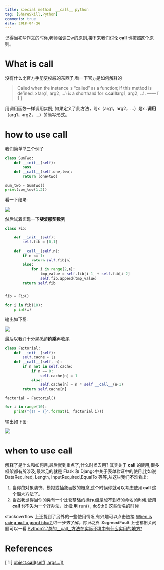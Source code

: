 ```yaml
---
title: special method  __call__ python
tag: [ShareSkill,Python]
comments: true
date: 2018-04-26
---
```




记得当初写作文的时候,老师强调三w的原则,接下来我们讨论 __call__ 也按照这个原则。

# What is __call__
没有什么比官方手册更权威的东西了,看一下官方是如何解释的
>Called when the instance is “called” as a function; if this method is defined, x(arg1, arg2, ...) is a shorthand for x.__call__(arg1, arg2, ...). —— [ 1 ]

用调用函数一样调用实例; 如果定义了此方法，则x（arg1，arg2，...）是x .__调用__（arg1，arg2，...）的简写形式。

# how to use __call__

我们简单举三个例子

```python
class SumTwo:
    def __init__(self):
        pass    
    def __call__(self,one,two):
        return (one+two)

sum_two = SumTwo()
print(sum_two(1,2))
```

看一下结果:

![](http://ww1.sinaimg.cn/large/006wYWbGly1fqq9jw9tnqj30ep0253yd.jpg)


然后试着实现一下**斐波那契数列**

```python
class Fib:

    def __init__(self):
        self.fib = [0,1]
    
    def __call__(self,n):
        if n <= 1:
            return self.fib[n]
        else:
            for i in range(2,n):
                tmp_value = self.fib[i-1] + self.fib[i-2]
                self.fib.append(tmp_value)
        return self.fib


fib = Fib()

for i in fib(10):
    print(i)
```

输出如下图:

![](http://ww1.sinaimg.cn/large/006wYWbGly1fqq6eplhiwj30gv07n3yi.jpg)

最后以我们十分熟悉的**阶乘**再收尾:

```python
class Factorial:
    def __init__(self):
        self.cache = {}
    def __call__(self, n):
        if n not in self.cache:
            if n == 0:
                self.cache[n] = 1
            else:
                self.cache[n] = n * self.__call__(n-1)
        return self.cache[n]

factorial = Factorial()

for i in range(10):                                                             
    print("{}! = {}".format(i, factorial(i)))
```
输出如下图:

![](http://ww1.sinaimg.cn/large/006wYWbGly1fqq5wo9nsej30ge07sdfy.jpg)

# when to use __call__

解释了是什么和如何用,最后就到重点了,什么时候去用? 其实关于 __call__ 的使用,很多框架都有所涉及,最常见的就是 Flask 和 Django中关于表单验证中的使用,比如说 DataRequired, Length, InputRequired,EqualTo 等等,从这些我们不难看出:

1.  当你的对象装饰、模拟或抽象函数的概念,这个时候你就可以考虑使用 __call__ 这个魔术方法了。
2.  当然我觉得当你的类有一个比较基础的操作,但是想不到好的命名的时候,使用 __call__ 也不失为一个好办法，比如:用 run() , doSth() 这些命名的时候

stackoverflow 上还提到了另外的一些使用情况,有兴趣可以点击链接 [When is using __call__ a good idea?
](https://stackoverflow.com/questions/3369640/when-is-using-call-a-good-idea) 进一步去了解。除此之外 SegmentFault 上也有相关问题可以一看 [Python2.7总的__call__方法在实际环境中有什么实用的地方?](https://segmentfault.com/q/1010000006113393?_ea=1020343)

# References

[ 1 ] [object.__call__(self[, args...])](https://docs.python.org/3/reference/datamodel.html#object.__call__)